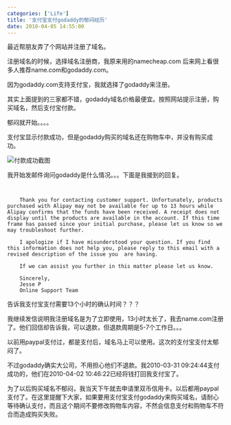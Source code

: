 ```yaml
---
categories: ['Life']
title: '支付宝支付godaddy的郁闷经历'
date: 2010-04-05 14:55:00
---
```

最近帮朋友弄了个网站并注册了域名。

注册域名的时候，选择域名注册商，我原来用的namecheap.com 后来网上看很多人推荐name.com和godaddy.com。

因为godaddy.com支持支付宝，我就选择了godaddy来注册。

其实上面提到的三家都不错，godaddy域名价格最便宜。按照网站提示注册，购买域名，然后支付宝付款。

郁闷就开始。。。。

支付宝显示付款成功，但是godaddy购买的域名还在购物车中，并没有购买成功。

![付款成功截图](http://farm9.staticflickr.com/8099/8513704243_1d8fb87879_z.jpg)

我开始发邮件询问godaddy是什么情况。。。下面是我接到的回复。

```


    Thank you for contacting customer support. Unfortunately, products purchased with Alipay may not be available for up to 13 hours while Alipay confirms that the funds have been received. A receipt does not display until the products are available in the account. If this time frame has passed since your initial purchase, please let us know so we may troubleshoot further.   
      
    I apologize if I have misunderstood your question. If you find this information does not help you, please reply to this email with a revised description of the issue you  are having.   
      
    If we can assist you further in this matter please let us know.   
      
    Sincerely,   
    Jesse P   
    Online Support Team  

```

告诉我支付宝支付需要13个小时的确认时间？？？

我继续发信说明我注册域名是为了立即使用，13小时太长了，我去name.com注册了。他们回信却告诉我，可以退款，但退款周期是5-7个工作日。。。

以前用paypal支付过，都是支付后，域名马上可以使用。这次的支付宝支付太郁闷了。

不过godaddy确实大公司，不用担心他们不退款。我2010-03-31 09:24:44支付成功的，他们在2010-04-02 10:46:22已经将钱打回我支付宝了。

为了以后购买域名不郁闷，我当天下午就去申请里双币信用卡。以后都用paypal支付了。在这里提醒下大家，如果要用支付宝支付godaddy来购买域名，请耐心等待确认支付，而且这个期间不要修改购物车内容，不然会信息支付和购物车不符合而造成购买失败。
